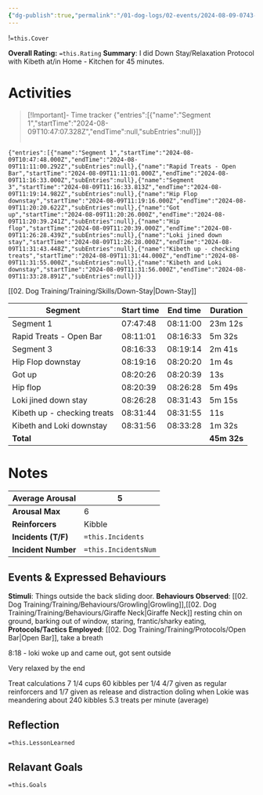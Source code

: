 ```yaml
---
{"dg-publish":true,"permalink":"/01-dog-logs/02-events/2024-08-09-0743-kibeth-down-stay-practice/","tags":["Doggos/Activity"],"noteIcon":"","created":"2024-08-09T07:44:08.379-03:00","updated":"2024-08-11T20:45:48.589-03:00"}
---
```


!`=this.Cover`

**Overall Rating:** `=this.Rating`
**Summary**: I did Down Stay/Relaxation Protocol with Kibeth at/in Home - Kitchen for 45 minutes.
# Activities
>[!Important]-  Time tracker
{"entries":[{"name":"Segment 1","startTime":"2024-08-09T10:47:07.328Z","endTime":null,"subEntries":null}]}
>```simple-time-tracker

```simple-time-tracker
{"entries":[{"name":"Segment 1","startTime":"2024-08-09T10:47:48.000Z","endTime":"2024-08-09T11:11:00.292Z","subEntries":null},{"name":"Rapid Treats - Open Bar","startTime":"2024-08-09T11:11:01.000Z","endTime":"2024-08-09T11:16:33.000Z","subEntries":null},{"name":"Segment 3","startTime":"2024-08-09T11:16:33.813Z","endTime":"2024-08-09T11:19:14.982Z","subEntries":null},{"name":"Hip Flop downstay","startTime":"2024-08-09T11:19:16.000Z","endTime":"2024-08-09T11:20:20.622Z","subEntries":null},{"name":"Got up","startTime":"2024-08-09T11:20:26.000Z","endTime":"2024-08-09T11:20:39.241Z","subEntries":null},{"name":"Hip flop","startTime":"2024-08-09T11:20:39.000Z","endTime":"2024-08-09T11:26:28.439Z","subEntries":null},{"name":"Loki jined down stay","startTime":"2024-08-09T11:26:28.000Z","endTime":"2024-08-09T11:31:43.448Z","subEntries":null},{"name":"Kibeth up - checking treats","startTime":"2024-08-09T11:31:44.000Z","endTime":"2024-08-09T11:31:55.000Z","subEntries":null},{"name":"Kibeth and Loki downstay","startTime":"2024-08-09T11:31:56.000Z","endTime":"2024-08-09T11:33:28.891Z","subEntries":null}]}
```



[[02. Dog Training/Training/Skills/Down-Stay\|Down-Stay]]

| Segment                     | Start time | End time | Duration    |
| --------------------------- | ---------- | -------- | ----------- |
| Segment 1                   | 07:47:48   | 08:11:00 | 23m 12s     |
| Rapid Treats - Open Bar     | 08:11:01   | 08:16:33 | 5m 32s      |
| Segment 3                   | 08:16:33   | 08:19:14 | 2m 41s      |
| Hip Flop downstay           | 08:19:16   | 08:20:20 | 1m 4s       |
| Got up                      | 08:20:26   | 08:20:39 | 13s         |
| Hip flop                    | 08:20:39   | 08:26:28 | 5m 49s      |
| Loki jined down stay        | 08:26:28   | 08:31:43 | 5m 15s      |
| Kibeth up - checking treats | 08:31:44   | 08:31:55 | 11s         |
| Kibeth and Loki downstay    | 08:31:56   | 08:33:28 | 1m 32s      |
| **Total**                   |            |          | **45m 32s** |

# Notes

| **Average Arousal** | 5   |
| ------------------- | -------------------- |
| **Arousal Max**     | 6   |
| **Reinforcers**     | Kibble  |
| **Incidents (T/F)** | `=this.Incidents`    |
| **Incident Number** | `=this.IncidentsNum` |
## Events & Expressed Behaviours
**Stimuli**: Things outside the back sliding door.
**Behaviours Observed**: [[02. Dog Training/Training/Behaviours/Growling\|Growling]],[[02. Dog Training/Training/Behaviours/Giraffe Neck\|Giraffe Neck]] resting chin on ground, barking out of  window, staring, frantic/sharky eating, 
**Protocols/Tactics Employed**: [[02. Dog Training/Training/Protocols/Open Bar\|Open Bar]], take a breath

8:18 - loki  woke up and came out, got sent outside


Very relaxed by the end


Treat calculations
7 1/4 cups
60 kibbles per 1/4
4/7 given as regular reinforcers and 1/7 given as release and distraction doling when Lokie was meandering about
240 kibbles 
5.3 treats per minute (average)

## Reflection
`=this.LessonLearned`

## Relavant Goals
`=this.Goals`